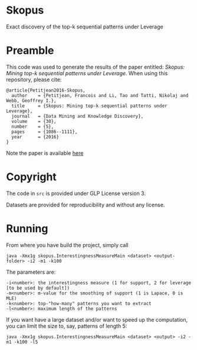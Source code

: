 # Skopus
Exact discovery of the top-k sequential patterns under Leverage

# Preamble

This code was used to generate the results of the paper entitled: 
*Skopus: Mining top-k sequential patterns under Leverage*.
When using this repository, please cite:
```
@article{Petitjean2016-Skopus,
  author    = {Petitjean, Francois and Li, Tao and Tatti, Nikolaj and Webb, Geoffrey I.},
  title     = {Skopus: Mining top-k sequential patterns under Leverage},
  journal   = {Data Mining and Knowledge Discovery},
  volume    = {30},
  number    = {5},
  pages     = {1086--1111},
  year      = {2016}
}
```
Note the paper is available [here](http://francois-petitjean.com/Research/Petitjean2016-Skopus.pdf)


# Copyright
The code in `src` is provided under GLP License version 3. 

Datasets are provided for reproducibility and without any license. 

# Running
From where you have build the project, simply call
```
java -Xmx1g skopus.InterestingnessMeasureMain <dataset> <output-folder> -i2 -m1 -k100
```
The parameters are: 
```
-i<number>: the interestingness measure (1 for support, 2 for leverage [to be used by default])
-m<number>: m-value for the smoothing of support (1 is Lapace, 0 is MLE)
-k<number>: top-"how-many" patterns you want to extract
-l<number>: maximum length of the patterns
```

If you want have a large dataset and/or want to speed up the computation, you can limit the size to, say, patterns of length 5:
```
java -Xmx1g skopus.InterestingnessMeasureMain <dataset> <output> -i2 -m1 -k100 -l5
```


